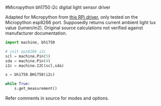 #Micropython bh1750 i2c digital light sensor driver

Adapted for Micropython from 
[this RPi driver](https://gist.github.com/oskar456/95c66d564c58361ecf9f),
only tested on the Micropython esp8266 port.  Supposedly returns current 
ambient light lux value (lumen/m2).  Original source calculations not verified
against manufacturer documentation.

```python
import machine, bh1750

# init eps8266 i2c
scl = machine.Pin(5)
sda = machine.Pin(4)
i2c = machine.I2C(scl,sda)

s = bh1750.BH1750(i2c)

while True:
    s.get_measurement()
```

Refer comments in source for modes and options.